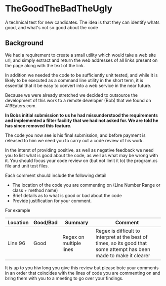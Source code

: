 # TheGoodTheBadTheUgly
A technical test for new candidates. The idea is that they can identify whats good, and what's not so good about the code

## Background
We had a requirement to create a small utility which would take a web site url, and simply extract and return the web addresses of all links present on the page along with the text of the link. 

In addition we needed the code to be sufficiently unit tested, and while it is likely to be executed as a command line utility in the short term, it is essential that it be easy to convert into a web service in the near future.

Because we were already stretched we decided to outsource the development of this work to a remote developer (Bob) that we found on 419Eaters.com. 

**In Bobs initial submission to us he had missunderstood the requirements and implemented a filter facility that we had not asked for. We are told he has since removed this feature.**

The code you now see is his final submission, and before payment is released to him we need you to carry out a code review of his work.

In the interst of providing positive, as well as negative feedback we need you to list what is good about the code, as well as what may be wrong with it. You should focus your code review on (but not limit it to) the program.cs file and unit test files.

Each comment should include the following detail
* The location of the code you are commenting on (Line Number Range or class + method name)
* Brief details as to what is good or bad about the code
* Provide justification for your comment.

For example

Location | Good/Bad | Summary | Comment
------------ | ------------- | ------------- | -------------
Line 96 | Good | Regex on multiple lines | Regex is difficult to interpret at the best of times, so its good that some attempt has been made to make it clearer

It is up to you hiw long you give this review but please bote your comments in an order that coincides with the lines of code you are commenting on and bring them with you to a meeting to go over your findings.
